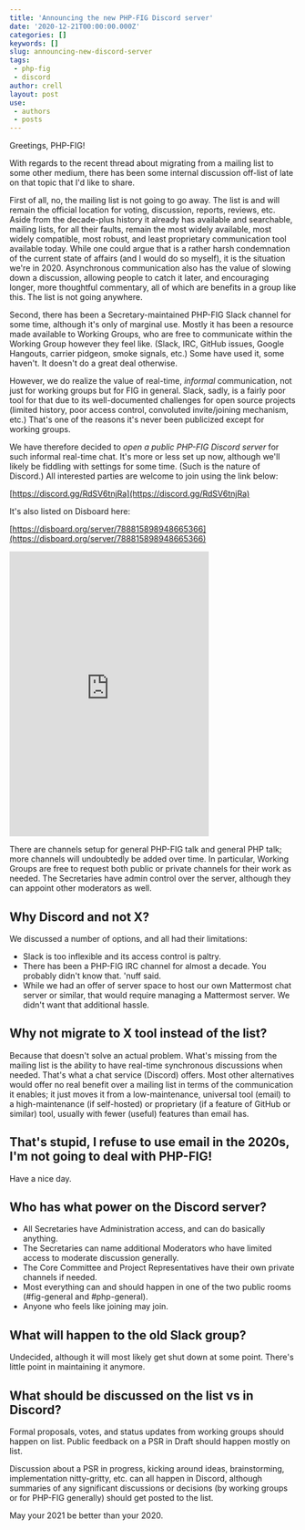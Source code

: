 ```yaml
---
title: 'Announcing the new PHP-FIG Discord server'
date: '2020-12-21T00:00:00.000Z'
categories: []
keywords: []
slug: announcing-new-discord-server
tags:
 - php-fig
 - discord
author: crell
layout: post
use:
 - authors
 - posts
---
```


Greetings, PHP-FIG!

With regards to the recent thread about migrating from a mailing list to some other medium, there has been some internal discussion off-list of late on that topic that I'd like to share.

First of all, no, the mailing list is not going to go away. The list is and will remain the official location for voting, discussion, reports, reviews, etc. Aside from the decade-plus history it already has available and searchable, mailing lists, for all their faults, remain the most widely available, most widely compatible, most robust, and least proprietary communication tool available today. While one could argue that is a rather harsh condemnation of the current state of affairs (and I would do so myself), it is the situation we're in 2020. Asynchronous communication also has the value of slowing down a discussion, allowing people to catch it later, and encouraging longer, more thoughtful commentary, all of which are benefits in a group like this. The list is not going anywhere.

Second, there has been a Secretary-maintained PHP-FIG Slack channel for some time, although it's only of marginal use. Mostly it has been a resource made available to Working Groups, who are free to communicate within the Working Group however they feel like. (Slack, IRC, GitHub issues, Google Hangouts, carrier pidgeon, smoke signals, etc.) Some have used it, some haven't. It doesn't do a great deal otherwise.

However, we do realize the value of real-time, *informal* communication, not just for working groups but for FIG in general. Slack, sadly, is a fairly poor tool for that due to its well-documented challenges for open source projects (limited history, poor access control, convoluted invite/joining mechanism, etc.) That's one of the reasons it's never been publicized except for working groups.

We have therefore decided to *open a public PHP-FIG Discord server* for such informal real-time chat. It's more or less set up now, although we'll likely be fiddling with settings for some time. (Such is the nature of Discord.) All interested parties are welcome to join using the link below:

[https://discord.gg/RdSV6tnjRa](https://discord.gg/RdSV6tnjRa)

It's also listed on Disboard here:

[https://disboard.org/server/788815898948665366](https://disboard.org/server/788815898948665366)

<iframe src="https://discord.com/widget?id=788815898948665366&theme=dark" width="350" height="500" allowtransparency="true" frameborder="0" sandbox="allow-popups allow-popups-to-escape-sandbox allow-same-origin allow-scripts"></iframe>

There are channels setup for general PHP-FIG talk and general PHP talk; more channels will undoubtedly be added over time. In particular, Working Groups are free to request both public or private channels for their work as needed. The Secretaries have admin control over the server, although they can appoint other moderators as well.

## Why Discord and not X?

We discussed a number of options, and all had their limitations:

* Slack is too inflexible and its access control is paltry.
* There has been a PHP-FIG IRC channel for almost a decade. You probably didn't know that. 'nuff said.
* While we had an offer of server space to host our own Mattermost chat server or similar, that would require managing a Mattermost server. We didn't want that additional hassle.

## Why not migrate to X tool instead of the list?

Because that doesn't solve an actual problem. What's missing from the mailing list is the ability to have real-time synchronous discussions when needed. That's what a chat service (Discord) offers. Most other alternatives would offer no real benefit over a mailing list in terms of the communication it enables; it just moves it from a low-maintenance, universal tool (email) to a high-maintenance (if self-hosted) or proprietary (if a feature of GitHub or similar) tool, usually with fewer (useful) features than email has.

## That's stupid, I refuse to use email in the 2020s, I'm not going to deal with PHP-FIG!

Have a nice day.

## Who has what power on the Discord server?

* All Secretaries have Administration access, and can do basically anything.
* The Secretaries can name additional Moderators who have limited access to moderate discussion generally.
* The Core Committee and Project Representatives have their own private channels if needed.
* Most everything can and should happen in one of the two public rooms (#fig-general and #php-general).
* Anyone who feels like joining may join.

## What will happen to the old Slack group?

Undecided, although it will most likely get shut down at some point. There's little point in maintaining it anymore.

## What should be discussed on the list vs in Discord?

Formal proposals, votes, and status updates from working groups should happen on list. Public feedback on a PSR in Draft should happen mostly on list.

Discussion about a PSR in progress, kicking around ideas, brainstorming, implementation nitty-gritty, etc. can all happen in Discord, although summaries of any significant discussions or decisions (by working groups or for PHP-FIG generally) should get posted to the list.

May your 2021 be better than your 2020. 
